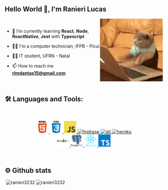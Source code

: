 ## Hello World 👋, I'm Ranieri Lucas

<img align="right" alt="cat typing gif" width="200" height="200" src="https://github.com/ranieri3232/ranieri3232/blob/main/cat-computer.gif?raw=true">

<br/>

- 🌱 I’m currently learning **React**, **Node**, **ReactNative**, **Jest** with **Typescript**

- 👨‍💻 I'm a computer technician, IFPB - Pícui

- 👨‍🎓 IT student, UFRN - Natal

- 📫 How to reach me **rlmdantas15@gmail.com**


<br />

## 🛠 Languages and Tools:

<br/>

<p align="center"> 
  <a href="https://www.w3.org/html/" target="_blank"> <img src="https://raw.githubusercontent.com/devicons/devicon/master/icons/html5/html5-original-wordmark.svg" alt="html5" width="40" height="40"/> </a> 
  <a href="https://www.w3schools.com/css/" target="_blank"> <img src="https://raw.githubusercontent.com/devicons/devicon/master/icons/css3/css3-original-wordmark.svg" alt="css3" width="40" height="40"/> 
  </a> 
  <a href="https://developer.mozilla.org/en-US/docs/Web/JavaScript" target="_blank"> <img src="https://raw.githubusercontent.com/devicons/devicon/master/icons/javascript/javascript-original.svg" alt="javascript" width="40" height="40"/> </a> 
  <a href="https://firebase.google.com/" target="_blank"> <img src="https://www.vectorlogo.zone/logos/firebase/firebase-icon.svg" alt="firebase" width="40" height="40"/> </a> 
  <a href="https://git-scm.com/" target="_blank"> <img src="https://www.vectorlogo.zone/logos/git-scm/git-scm-icon.svg" alt="git" width="40" height="40"/> </a> 
  <a href="https://heroku.com" target="_blank"> <img src="https://www.vectorlogo.zone/logos/heroku/heroku-icon.svg" alt="heroku" width="40" height="40"/> </a> 
  <br/>
  <a href="https://nodejs.org" target="_blank"> <img src="https://raw.githubusercontent.com/devicons/devicon/master/icons/nodejs/nodejs-original-wordmark.svg" alt="nodejs" width="40" height="40"/> </a> 
  <a href="https://www.postgresql.org" target="_blank"> <img src="https://raw.githubusercontent.com/devicons/devicon/master/icons/postgresql/postgresql-original-wordmark.svg" alt="postgresql" width="40" height="40"/> </a> 
  <a href="https://reactjs.org/" target="_blank"> <img src="https://raw.githubusercontent.com/devicons/devicon/master/icons/react/react-original-wordmark.svg" alt="react" width="40" height="40"/> </a> 
  <a href="https://www.typescriptlang.org/" target="_blank"> <img src="https://raw.githubusercontent.com/devicons/devicon/master/icons/typescript/typescript-original.svg" alt="typescript" width="40" height="40"/> </a> 
</p>
</br>


## ⚙ Github stats
<p align="left">&nbsp;<img src="https://github-readme-stats.vercel.app/api?username=ranieri3232&show_icons=true&locale=en" alt="ranieri3232" />
<img src="https://github-readme-stats.vercel.app/api/top-langs?username=ranieri3232&show_icons=true&locale=en&layout=compact" alt="ranieri3232" />
</p>


